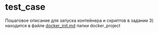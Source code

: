# test_case

Пошаговое описание для запуска контейнера и скриптов в задании 3) находится в файле [docker_init.md](./docker_project/docker_init.md) папки docker_project
